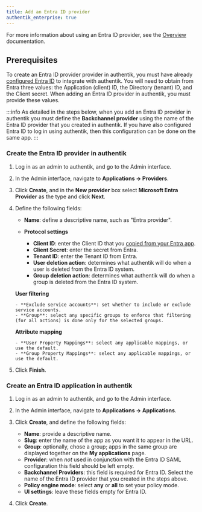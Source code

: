 ```yaml
---
title: Add an Entra ID provider
authentik_enterprise: true
---
```


For more information about using an Entra ID provider, see the [Overview](./index.md) documentation.

## Prerequisites

To create an Entra ID provider provider in authentik, you must have already [configured Entra ID](./setup-entra.md) to integrate with authentik. You will need to obtain from Entra three values: the Application (client) ID, the Directory (tenant) ID, and the Client secret. When adding an Entra ID provider in authentik, you must provide these values.

:::info
As detailed in the steps below, when you add an Entra ID provider in authentik you must define the **Backchannel provider** using the name of the Entra ID provider that you created in authentik. If you have also configured Entra ID to log in using authentik, then this configuration can be done on the same app.
:::

### Create the Entra ID provider in authentik

1.  Log in as an admin to authentik, and go to the Admin interface.
2.  In the Admin interface, navigate to **Applications -> Providers**.
3.  Click **Create**, and in the **New provider** box select **Microsoft Entra Provider** as the type and click **Next**.
4.  Define the following fields:
    - **Name**: define a descriptive name, such as "Entra provider".

    - **Protocol settings**
        - **Client ID**: enter the Client ID that you [copied from your Entra app](./setup-entra.md).
        - **Client Secret**: enter the secret from Entra.
        - **Tenant ID**: enter the Tenant ID from Entra.
        - **User deletion action**: determines what authentik will do when a user is deleted from the Entra ID system.
        - **Group deletion action**: determines what authentik will do when a group is deleted from the Entra ID system.

    **User filtering**

        - **Exclude service accounts**: set whether to include or exclude service accounts.
        - **Group**: select any specific groups to enforce that filtering (for all actions) is done only for the selected groups.

    **Attribute mapping**

        - **User Property Mappings**: select any applicable mappings, or use the default.
        - **Group Property Mappings**: select any applicable mappings, or use the default.

5.  Click **Finish**.

### Create an Entra ID application in authentik

1. Log in as an admin to authentik, and go to the Admin interface.
2. In the Admin interface, navigate to **Applications -> Applications**.
3. Click **Create**, and define the following fields:
    - **Name**: provide a descriptive name.
    - **Slug**: enter the name of the app as you want it to appear in the URL.
    - **Group**: optionally, chose a group; apps in the same group are displayed together on the **My applications** page.
    - **Provider**: when _not_ used in conjunction with the Entra ID SAML configuration this field should be left empty.
    - **Backchannel Providers**: this field is required for Entra ID. Select the name of the Entra ID provider that you created in the steps above.
    - **Policy engine mode**: select **any** or **all** to set your policy mode.
    - **UI settings**: leave these fields empty for Entra ID.

4. Click **Create**.
